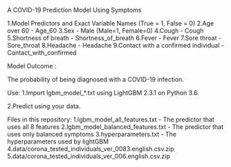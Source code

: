 A COVID-19 Prediction Model Using Symptoms

   1.Model Predictors and Exact Variable Names (True = 1, False = 0)
   2.Age over 60 - Age_60
   3.Sex - Male (Male=1, Female=0)
   4.Cough - Cough
   5.Shortness of breath - Shortness_of_breath
   6.Fever - Fever
   7.Sore throat - Sore_throat
   8.Headache - Headache
   9.Contact with a confirmed individual - Contact_with_confirmed

Model Outcome :

The probability of being diagnosed with a COVID-19 infection.

Use:
   1.Import lgbm_model_*.txt using LightGBM 2.3.1 on Python 3.6.

   2.Predict using your data.

Files in this repository:
   1.lgbm_model_all_features.txt - The predictor that uses all 8 features
   2.lgbm_model_balanced_features.txt - The predictor that uses only balanced symptoms
   3.hyperparameters.txt - The hyperparameters used by lightGBM
   4.data/corona_tested_individuals_ver_0083.english.csv.zip
   5.data/corona_tested_individuals_ver_006.english.csv.zip 
